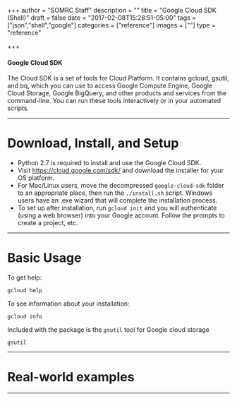 +++
author = "SOMRC Staff"
description = ""
title = "Google Cloud SDK (Shell)"
draft = false
date = "2017-02-08T15:28:51-05:00"
tags = ["json","shell","google"]
categories = ["reference"]
images = [""]
type = "reference"

+++


<div class="bd-callout bd-callout-warning">
<h4>Google Cloud SDK</h4>
The Cloud SDK is a set of tools for Cloud Platform. It contains gcloud, gsutil, and bq, which you can use to access Google Compute Engine, Google Cloud Storage, Google BigQuery, and other products and services from the command-line. You can run these tools interactively or in your automated scripts.
</div>

- - -

# Download, Install, and Setup

* Python 2.7 is required to install and use the Google Cloud SDK.
* Visit https://cloud.google.com/sdk/ and download the installer for your OS platform.
* For Mac/Linux users, move the decompressed `google-cloud-sdk` folder to an appropriate place, then run the `./install.sh` script. Windows users have an .exe wizard that will complete the installation process.
* To set up after installation, run `gcloud init` and you will authenticate (using a web browser) into your Google account. Follow the prompts to create a project, etc.

- - -

# Basic Usage

To get help:

    gcloud help

To see information about your installation:

    gcloud info

Included with the package is the `gsutil` tool for Google cloud storage

    gsutil

- - -

# Real-world examples

- - -
